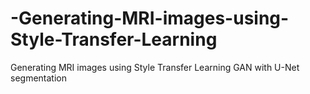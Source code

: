 # -Generating-MRI-images-using-Style-Transfer-Learning
 Generating MRI images using Style Transfer Learning  GAN with U-Net segmentation

